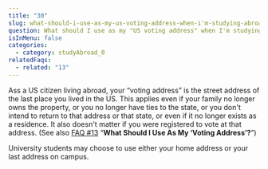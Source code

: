 ```yaml
---
title: "30"
slug: what-should-i-use-as-my-us-voting-address-when-i'm-studying-abroad
question: What should I use as my "US voting address" when I'm studying abroad?
isInMenu: false
categories:
  - category: studyAbroad_0
relatedFaqs:
  - related: "13"
---
```

Ass a US citizen living abroad, your “voting address” is the street address of the last place you lived in the US. This applies even if your family no longer owns the property, or you no longer have ties to the state, or you don't intend to return to that address or that state, or even if it no longer exists as a residence. It also doesn't matter if you were registered to vote at that address. (See also [FAQ #13](/faqs/13) “**What Should I Use As My ‘Voting Address’?**”) 

University students may choose to use either your home address or your last address on campus.
